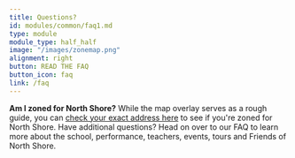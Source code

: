 ```yaml
---
title: Questions?
id: modules/common/faq1.md
type: module
module_type: half_half
image: "/images/zonemap.png"
alignment: right
button: READ THE FAQ
button_icon: faq
link: /faq
---
```

<p><strong>Am I zoned for North Shore?</strong> While the map overlay serves as a rough guide, you can <a href="https://sap.pinellas.k12.fl.us/PubInfo/">check your exact address here</a> to see if you're zoned for North Shore. Have additional questions? Head on over to our FAQ to learn more about the school, performance, teachers, events, tours and Friends of North Shore.</p>